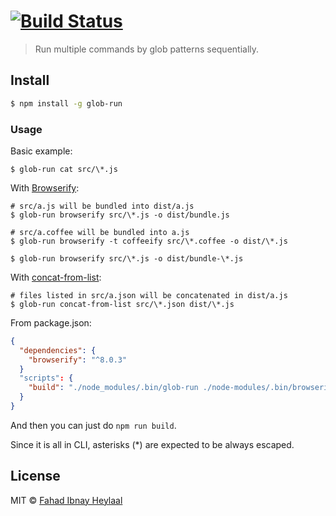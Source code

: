 #  [![Build Status](https://secure.travis-ci.org/fahad19/glob-run.png?branch=master)](http://travis-ci.org/fahad19/glob-run)

> Run multiple commands by glob patterns sequentially.

## Install

```sh
$ npm install -g glob-run
```

### Usage

Basic example:

    $ glob-run cat src/\*.js

With [Browserify](https://www.npmjs.com/package/browserify):

    # src/a.js will be bundled into dist/a.js
    $ glob-run browserify src/\*.js -o dist/bundle.js

    # src/a.coffee will be bundled into a.js
    $ glob-run browserify -t coffeeify src/\*.coffee -o dist/\*.js

    $ glob-run browserify src/\*.js -o dist/bundle-\*.js

With [concat-from-list](https://www.npmjs.com/package/concat-from-list):

    # files listed in src/a.json will be concatenated in dist/a.js
    $ glob-run concat-from-list src/\*.json dist/\*.js

From package.json:

```json
{
  "dependencies": {
    "browserify": "^8.0.3"
  }
  "scripts": {
    "build": "./node_modules/.bin/glob-run ./node-modules/.bin/browserify src/\\*.js dist/\\*js"
  }
}
```

And then you can just do `npm run build`.

Since it is all in CLI, asterisks (*) are expected to be always escaped.

## License

MIT © [Fahad Ibnay Heylaal](http://fahad19.com)
